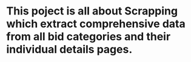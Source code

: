 # This poject is all about Scrapping which extract comprehensive data from all bid categories and their individual details pages. 
